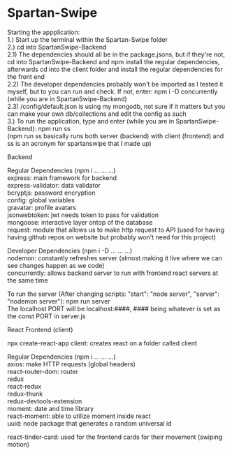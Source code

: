 # Spartan-Swipe

Starting the appplication:\
1.) Start up the terminal within the Spartan-Swipe folder\
2.) cd into SpartanSwipe-Backend\
2.1) The dependencies should all be in the package.jsons, but if they're not, cd into SpartanSwipe-Backend and npm install the regular dependencies, afterwards cd into the client folder and install the regular dependencies for the front end\
2.2) The developer dependencies probably won't be imported as I tested it myself, but to you can run and check. If not, enter: npm i -D concurrently (while you are in SpartanSwipe-Backend)\
2.3) /config/default.json is using my mongodb, not sure if it matters but you can make your own db/collections and edit the config as such\
3.) To run the application, type and enter (while you are in SpartanSwipe-Backend): npm run ss\
(npm run ss basically runs both server (backend) with client (frontend) and ss is an acronym for spartanswipe that I made up)

Backend

Regular Dependencies (npm i ... ... ...)\
express: main framework for backend\
express-validator: data validator\
bcryptjs: password encryption\
config: global variables\
gravatar: profile avatars\
jsonwebtoken: jwt needs token to pass for validation\
mongoose: interactive layer ontop of the database\
request: module that allows us to make http request to API (used for having having github repos on website but probably won't need for this project)

Developer Dependencies (npm i -D ... ... ...)\
nodemon: constantly refreshes server (almost making it live where we can see changes happen as we code)\
concurrently: allows backend server to run with frontend react servers at the same time

To run the server (After changing scripts: "start": "node server", "server": "nodemon server"): npm run server\
The localhost PORT will be localhost:####, #### being whatever is set as the const PORT in server.js

React Frontend (client)

npx create-react-app client: creates react on a folder called client

Regular Dependencies (npm i ... ... ...)\
axios: make HTTP requests (global headers)\
react-router-dom: router\
redux\
react-redux\
redux-thunk\
redux-devtools-extension\
moment: date and time library\
react-moment: able to utilize moment inside react\
uuid: node package that generates a random universal id

react-tinder-card: used for the frontend cards for their movement (swiping motion)
